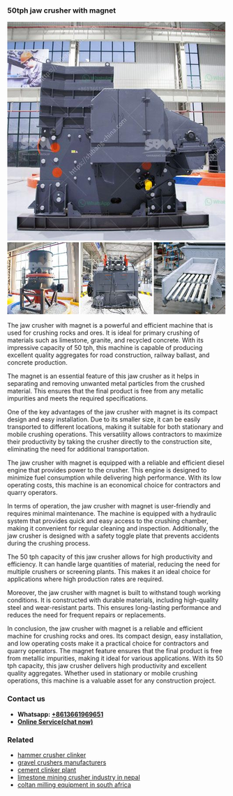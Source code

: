 <h3>50tph jaw crusher with magnet</h3><img src='1708332412.jpg' alt=''><p>The jaw crusher with magnet is a powerful and efficient machine that is used for crushing rocks and ores. It is ideal for primary crushing of materials such as limestone, granite, and recycled concrete. With its impressive capacity of 50 tph, this machine is capable of producing excellent quality aggregates for road construction, railway ballast, and concrete production.</p><p>The magnet is an essential feature of this jaw crusher as it helps in separating and removing unwanted metal particles from the crushed material. This ensures that the final product is free from any metallic impurities and meets the required specifications.</p><p>One of the key advantages of the jaw crusher with magnet is its compact design and easy installation. Due to its smaller size, it can be easily transported to different locations, making it suitable for both stationary and mobile crushing operations. This versatility allows contractors to maximize their productivity by taking the crusher directly to the construction site, eliminating the need for additional transportation.</p><p>The jaw crusher with magnet is equipped with a reliable and efficient diesel engine that provides power to the crusher. This engine is designed to minimize fuel consumption while delivering high performance. With its low operating costs, this machine is an economical choice for contractors and quarry operators.</p><p>In terms of operation, the jaw crusher with magnet is user-friendly and requires minimal maintenance. The machine is equipped with a hydraulic system that provides quick and easy access to the crushing chamber, making it convenient for regular cleaning and inspection. Additionally, the jaw crusher is designed with a safety toggle plate that prevents accidents during the crushing process.</p><p>The 50 tph capacity of this jaw crusher allows for high productivity and efficiency. It can handle large quantities of material, reducing the need for multiple crushers or screening plants. This makes it an ideal choice for applications where high production rates are required.</p><p>Moreover, the jaw crusher with magnet is built to withstand tough working conditions. It is constructed with durable materials, including high-quality steel and wear-resistant parts. This ensures long-lasting performance and reduces the need for frequent repairs or replacements.</p><p>In conclusion, the jaw crusher with magnet is a reliable and efficient machine for crushing rocks and ores. Its compact design, easy installation, and low operating costs make it a practical choice for contractors and quarry operators. The magnet feature ensures that the final product is free from metallic impurities, making it ideal for various applications. With its 50 tph capacity, this jaw crusher delivers high productivity and excellent quality aggregates. Whether used in stationary or mobile crushing operations, this machine is a valuable asset for any construction project.</p><h3>Contact us</h3><ul><li><strong>Whatsapp:&nbsp;<a href="https://wa.me/8613661969651">+8613661969651</a></strong></li><li><a href="https://swt.shibang-china.com/?git&amp;zhl&amp;50tph jaw crusher with magnet"><strong>Online Service(chat now)</strong></a></li></ul><h3>Related</h3><ul><li><a href='hammer crusher clinker.md'>hammer crusher clinker</a></li><li><a href='gravel crushers manufacturers.md'>gravel crushers manufacturers</a></li><li><a href='cement clinker plant.md'>cement clinker plant</a></li><li><a href='limestone mining crusher industry in nepal.md'>limestone mining crusher industry in nepal</a></li><li><a href='coltan milling equipment in south africa.md'>coltan milling equipment in south africa</a></li></ul>